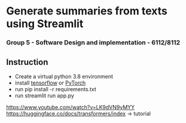 # Generate summaries from texts using Streamlit
### Group 5 - Software Design and implementation - 6112/8112
## Instruction
* Create a virtual python 3.8 environment
* install [tensorflow](https://www.tensorflow.org/install/pip) or [PyTorch](https://pytorch.org/get-started/locally/)
* run pip install -r requirements.txt
* run streamlit run app.py
  
https://www.youtube.com/watch?v=LK9dVN9yMYY
https://huggingface.co/docs/transformers/index   -> tutorial